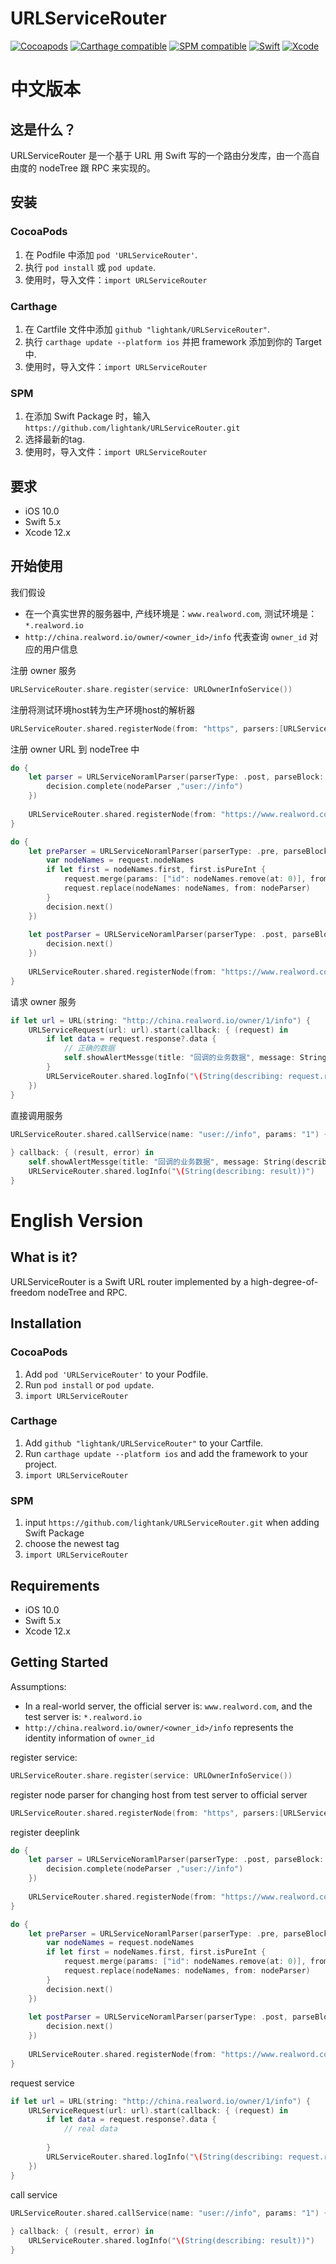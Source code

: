 # URLServiceRouter

[![Cocoapods](https://img.shields.io/cocoapods/v/URLServiceRouter.svg)](https://cocoapods.org/pods/URLServiceRouter)
[![Carthage compatible](https://img.shields.io/badge/Carthage-Compatible-brightgreen.svg?style=flat)](https://github.com/Carthage/Carthage)
[![SPM compatible](https://img.shields.io/badge/SPM-Compatible-brightgreen.svg?style=flat)](https://swift.org/package-manager/)
[![Swift](https://img.shields.io/badge/Swift-5.3-orange.svg)](https://swift.org)
[![Xcode](https://img.shields.io/badge/Xcode-12.4-blue.svg)](https://developer.apple.com/xcode)

中文版本
==================


## 这是什么？

URLServiceRouter 是一个基于 URL 用 Swift 写的一个路由分发库，由一个高自由度的 nodeTree 跟 RPC 来实现的。

## 安装

### CocoaPods

1. 在 Podfile 中添加 `pod 'URLServiceRouter'`.
2. 执行 `pod install` 或 `pod update`.
3. 使用时，导入文件：`import URLServiceRouter`

### Carthage

1. 在 Cartfile 文件中添加 `github "lightank/URLServiceRouter"`.
2. 执行 `carthage update --platform ios` 并把 framework 添加到你的 Target 中.
3. 使用时，导入文件：`import URLServiceRouter`

### SPM

1. 在添加 Swift Package 时，输入 `https://github.com/lightank/URLServiceRouter.git`
2. 选择最新的tag.
3. 使用时，导入文件：`import URLServiceRouter`

## 要求

* iOS 10.0
* Swift 5.x
* Xcode 12.x

## 开始使用

我们假设

- 在一个真实世界的服务器中, 产线环境是：`www.realword.com`, 测试环境是：`*.realword.io`
- `http://china.realword.io/owner/<owner_id>/info` 代表查询 `owner_id` 对应的用户信息

注册 owner 服务

```swift
URLServiceRouter.share.register(service: URLOwnerInfoService())
```

注册将测试环境host转为生产环境host的解析器

```swift
URLServiceRouter.shared.registerNode(from: "https", parsers:[URLServiceRedirectTestHostParser()])
```

注册 owner URL 到 nodeTree 中

```swift
do {
    let parser = URLServiceNoramlParser(parserType: .post, parseBlock: { (nodeParser, request, decision) in
        decision.complete(nodeParser ,"user://info")
    })
     
    URLServiceRouter.shared.registerNode(from: "https://www.realword.com/owner/info", parsers: [parser]);
}

do {
    let preParser = URLServiceNoramlParser(parserType: .pre, parseBlock: { (nodeParser, request, decision) in
        var nodeNames = request.nodeNames
        if let first = nodeNames.first, first.isPureInt {
            request.merge(params: ["id": nodeNames.remove(at: 0)], from: nodeParser)
            request.replace(nodeNames: nodeNames, from: nodeParser)
        }
        decision.next()
    })
    
    let postParser = URLServiceNoramlParser(parserType: .post, parseBlock: { (nodeParser, request, decision) in
        decision.next()
    })
     
    URLServiceRouter.shared.registerNode(from: "https://www.realword.com/owner/", parsers:[preParser, postParser]);
}
```

请求 owner 服务

```swift
if let url = URL(string: "http://china.realword.io/owner/1/info") {
    URLServiceRequest(url: url).start(callback: { (request) in
        if let data = request.response?.data {
            // 正确的数据
            self.showAlertMessge(title: "回调的业务数据", message: String(describing: data) )
        }
        URLServiceRouter.shared.logInfo("\(String(describing: request.response?.data))")
    })
}
```

直接调用服务

```swift
URLServiceRouter.shared.callService(name: "user://info", params: "1") { (service, error) in
    
} callback: { (result, error) in
    self.showAlertMessge(title: "回调的业务数据", message: String(describing: result) )
    URLServiceRouter.shared.logInfo("\(String(describing: result))")
}
```


English Version
==================

## What is it?

URLServiceRouter is a Swift URL router implemented by a high-degree-of-freedom nodeTree and RPC.

## Installation

### CocoaPods

1. Add `pod 'URLServiceRouter'` to your Podfile.
2. Run `pod install` or `pod update`.
3. `import URLServiceRouter`

### Carthage

1. Add `github "lightank/URLServiceRouter"` to your Cartfile.
2. Run `carthage update --platform ios` and add the framework to your project.
3. `import URLServiceRouter`

### SPM

1. input `https://github.com/lightank/URLServiceRouter.git` when adding Swift Package
2. choose the newest tag
3. `import URLServiceRouter`


## Requirements

* iOS 10.0
* Swift 5.x
* Xcode 12.x

## Getting Started

Assumptions:

- In a real-world server, the official server is: `www.realword.com`, and the test server is: `*.realword.io`
- `http://china.realword.io/owner/<owner_id>/info` represents the identity information of `owner_id`

register service:

```swift
URLServiceRouter.share.register(service: URLOwnerInfoService())
```

register node parser for changing host from test server to official server

```swift
URLServiceRouter.shared.registerNode(from: "https", parsers:[URLServiceRedirectTestHostParser()])
```

register deeplink

```swift
do {
    let parser = URLServiceNoramlParser(parserType: .post, parseBlock: { (nodeParser, request, decision) in
        decision.complete(nodeParser ,"user://info")
    })
     
    URLServiceRouter.shared.registerNode(from: "https://www.realword.com/owner/info", parsers: [parser]);
}

do {
    let preParser = URLServiceNoramlParser(parserType: .pre, parseBlock: { (nodeParser, request, decision) in
        var nodeNames = request.nodeNames
        if let first = nodeNames.first, first.isPureInt {
            request.merge(params: ["id": nodeNames.remove(at: 0)], from: nodeParser)
            request.replace(nodeNames: nodeNames, from: nodeParser)
        }
        decision.next()
    })
    
    let postParser = URLServiceNoramlParser(parserType: .post, parseBlock: { (nodeParser, request, decision) in
        decision.next()
    })
     
    URLServiceRouter.shared.registerNode(from: "https://www.realword.com/owner/", parsers:[preParser, postParser]);
}
```

request service

```swift
if let url = URL(string: "http://china.realword.io/owner/1/info") {
    URLServiceRequest(url: url).start(callback: { (request) in
        if let data = request.response?.data {
            // real data
            
        }
        URLServiceRouter.shared.logInfo("\(String(describing: request.response?.data))")
    })
}
```

call service

```swift
URLServiceRouter.shared.callService(name: "user://info", params: "1") { (service, error) in
    
} callback: { (result, error) in
    URLServiceRouter.shared.logInfo("\(String(describing: result))")
}
```